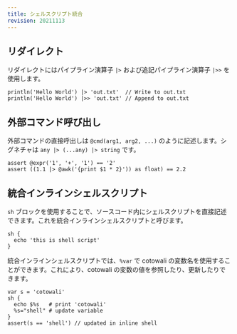 ```yaml
---
title: シェルスクリプト統合
revision: 20211113
---
```


## リダイレクト

リダイレクトにはパイプライン演算子 `|>` および追記パイプライン演算子 `|>>` を使用します。

```
println('Hello World') |> 'out.txt'  // Write to out.txt
println('Hello World') |>> 'out.txt' // Append to out.txt
```

## 外部コマンド呼び出し

外部コマンドの直接呼出しは `@cmd(arg1, arg2, ...)` のように記述します。シグネチャは `any |> (...any) |> string` です。

```
assert @expr('1', '+', '1') == '2'
assert ((1.1 |> @awk('{print $1 * 2}')) as float) == 2.2
```

<alert type="portability"></alert>

## 統合インラインシェルスクリプト

`sh` ブロックを使用することで、ソースコード内にシェルスクリプトを直接記述できます。これを統合インラインシェルスクリプトと呼びます。

```
sh {
  echo 'this is shell script'
}
```

統合インラインシェルスクリプトでは、`%var` で cotowali の変数名を使用することができます。これにより、cotowali の変数の値を参照したり、更新したりできます。

```
var s = 'cotowali'
sh {
  echo $%s   # print 'cotowali'
  %s="shell" # update variable
}
assert(s == 'shell') // updated in inline shell
```

<alert type="portability"></alert>
